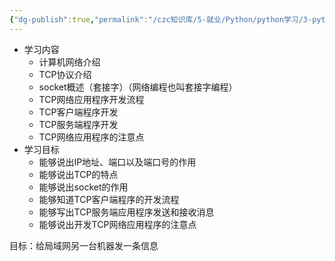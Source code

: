 ```yaml
---
{"dg-publish":true,"permalink":"/czc知识库/5-就业/Python/python学习/3-python高级/340-python网络编程（重要）/","dgPassFrontmatter":true,"created":"2024-12-04T12:48:36.284+08:00","updated":"2024-12-08T12:39:45.401+08:00"}
---
```



- 学习内容
	- 计算机网络介绍
	- TCP协议介绍
	- socket概述（套接字）（网络编程也叫套接字编程）
	- TCP网络应用程序开发流程
	- TCP客户端程序开发
	- TCP服务端程序开发
	- TCP网络应用程序的注意点
- 学习目标
	- 能够说出IP地址、端口以及端口号的作用
	- 能够说出TCP的特点
	- 能够说出socket的作用
	- 能够知道TCP客户端程序的开发流程
	- 能够写出TCP服务端应用程序发送和接收消息
	- 能够说出开发TCP网络应用程序的注意点

目标：给局域网另一台机器发一条信息

